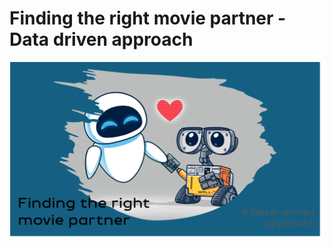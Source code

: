 # Finding the right movie partner - Data driven approach

[![Watch the video](files/thumbnail.png)](https://youtu.be/AoTW7juWQng)
